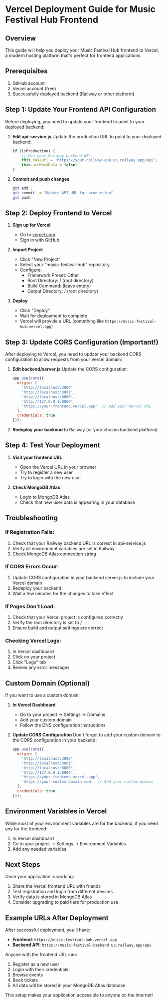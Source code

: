 # Vercel Deployment Guide for Music Festival Hub Frontend

## Overview

This guide will help you deploy your Music Festival Hub frontend to Vercel, a modern hosting platform that's perfect for frontend applications.

## Prerequisites

1. GitHub account
2. Vercel account (free)
3. Successfully deployed backend (Railway or other platform)

## Step 1: Update Your Frontend API Configuration

Before deploying, you need to update your frontend to point to your deployed backend:

1. **Edit api-service.js**
   Update the production URL to point to your deployed backend:
   ```javascript
   if (isProduction) {
       // Use your Railway backend URL
       this.baseUrl = 'https://your-railway-app.up.railway.app/api';
       this.useMockData = false;
   }
   ```

2. **Commit and push changes**
   ```bash
   git add .
   git commit -m "Update API URL for production"
   git push
   ```

## Step 2: Deploy Frontend to Vercel

1. **Sign up for Vercel**
   - Go to [vercel.com](https://vercel.com)
   - Sign in with GitHub

2. **Import Project**
   - Click "New Project"
   - Select your "music-festival-hub" repository
   - Configure:
     - Framework Preset: Other
     - Root Directory: / (root directory)
     - Build Command: (leave empty)
     - Output Directory: / (root directory)

3. **Deploy**
   - Click "Deploy"
   - Wait for deployment to complete
   - Vercel will provide a URL (something like `https://music-festival-hub.vercel.app`)

## Step 3: Update CORS Configuration (Important!)

After deploying to Vercel, you need to update your backend CORS configuration to allow requests from your Vercel domain:

1. **Edit backend/server.js**
   Update the CORS configuration:
   ```javascript
   app.use(cors({
     origin: [
       'http://localhost:3000', 
       'http://localhost:3001', 
       'http://localhost:8000', 
       'http://127.0.0.1:8000',
       'https://your-frontend.vercel.app'  // Add your Vercel URL
     ],
     credentials: true
   }));
   ```

2. **Redeploy your backend** to Railway (or your chosen backend platform)

## Step 4: Test Your Deployment

1. **Visit your frontend URL**
   - Open the Vercel URL in your browser
   - Try to register a new user
   - Try to login with the new user

2. **Check MongoDB Atlas**
   - Login to MongoDB Atlas
   - Check that new user data is appearing in your database

## Troubleshooting

### If Registration Fails:
1. Check that your Railway backend URL is correct in api-service.js
2. Verify all environment variables are set in Railway
3. Check MongoDB Atlas connection string

### If CORS Errors Occur:
1. Update CORS configuration in your backend server.js to include your Vercel domain
2. Redeploy your backend
3. Wait a few minutes for the changes to take effect

### If Pages Don't Load:
1. Check that your Vercel project is configured correctly
2. Verify the root directory is set to /
3. Ensure build and output settings are correct

### Checking Vercel Logs:
1. In Vercel dashboard
2. Click on your project
3. Click "Logs" tab
4. Review any error messages

## Custom Domain (Optional)

If you want to use a custom domain:

1. **In Vercel Dashboard**
   - Go to your project → Settings → Domains
   - Add your custom domain
   - Follow the DNS configuration instructions

2. **Update CORS Configuration**
   Don't forget to add your custom domain to the CORS configuration in your backend:
   ```javascript
   app.use(cors({
     origin: [
       'http://localhost:3000', 
       'http://localhost:3001', 
       'http://localhost:8000', 
       'http://127.0.0.1:8000',
       'https://your-frontend.vercel.app',
       'https://your-custom-domain.com'  // Add your custom domain
     ],
     credentials: true
   }));
   ```

## Environment Variables in Vercel

While most of your environment variables are for the backend, if you need any for the frontend:

1. In Vercel dashboard
2. Go to your project → Settings → Environment Variables
3. Add any needed variables

## Next Steps

Once your application is working:
1. Share the Vercel frontend URL with friends
2. Test registration and login from different devices
3. Verify data is stored in MongoDB Atlas
4. Consider upgrading to paid tiers for production use

## Example URLs After Deployment

After successful deployment, you'll have:
- **Frontend**: `https://music-festival-hub.vercel.app`
- **Backend API**: `https://music-festival-backend.up.railway.app/api`

Anyone with the frontend URL can:
1. Register as a new user
2. Login with their credentials
3. Browse events
4. Book tickets
5. All data will be stored in your MongoDB Atlas database

This setup makes your application accessible to anyone on the internet!